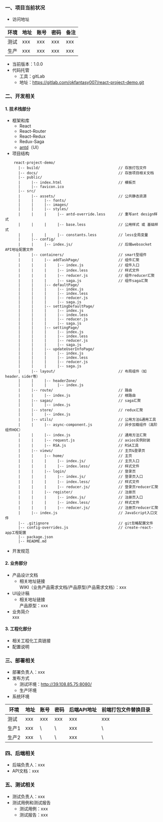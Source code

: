 ### 一、项目当前状况  

- 访问地址  

| 环境 | 地址 | 账号 | 密码 | 备注 |
| ------ | ------ | ------ | ------ | ------ |
| 测试 | xxx | xxx | xxx | xxx |
| 生产 | xxx | xxx | xxx | xxx |  

- 当前版本：1.0.0
- 代码托管  
   - 工具：gitLab
   - 地址：https://gitlab.com/okfantasy007/react-project-demo.git

### 二、开发相关  
#### 1. 技术栈部分  
- 框架和库
    + React
    + React-Router
    + React-Redux
    + Redux-Saga
    + [antd](https://ant.design/docs/react/introduce-cn)（UI）
- 项目结构  

```  
    react-project-demo/
      |-- build/                                    // 存放打包文件
      |-- docs/                                     // 存放项目相关文档
      |-- public/
      |     |-- index.html                          // 模板页
      |     |-- favicon.ico
      |-- src/
      |     |-- assets/                             // 公共静态资源
      |     |     |-- fonts/
      |     |     |-- images/
      |     |     |-- styles/
      |     |     |     |-- antd-override.less      // 重写ant design样式
      |     |     |     |-- base.less               // 公用样式 或 基础样式
      |     |     |     |-- constants.less          // less全局变量
      |     |-- config/                             
      |     |     |-- index.js/                     // 后端websocket API地址配置文件
      |     |-- containers/                         // smart型组件
      |     |     |-- addTaskPage/                  // 组件汇聚
      |     |     |     |-- index.js                // 组件入口
      |     |     |     |-- index.less              // 样式文件
      |     |     |     |-- reducer.js              // 组件reducer汇聚
      |     |     |     |-- saga.js                 // 组件saga汇聚
      |     |     |-- defaultPage/                  
      |     |     |     |-- index.js                
      |     |     |     |-- index.less              
      |     |     |     |-- reducer.js              
      |     |     |     |-- saga.js                 
      |     |     |-- settingDefaultPage/           
      |     |     |     |-- index.js                
      |     |     |     |-- index.less              
      |     |     |     |-- reducer.js              
      |     |     |     |-- saga.js                 
      |     |     |-- settingPage/                  
      |     |     |     |-- index.js                
      |     |     |     |-- index.less              
      |     |     |     |-- reducer.js              
      |     |     |     |-- saga.js                 
      |     |     |-- updateUserInfoPage/           
      |     |     |     |-- index.js                
      |     |     |     |-- index.less              
      |     |     |     |-- reducer.js              
      |     |     |     |-- saga.js                 
      |     |-- layout/                             // 布局组件（如header，sider等）
      |     |     |-- headerZone/                   
      |     |     |     |-- index.js                                   
      |     |-- route/                              // 路由
      |     |     |-- index.js                      // 根路由
      |     |-- sagas/                              // saga汇聚
      |     |     |-- index.js                      
      |     |-- store/                              // redux汇聚
      |     |     |-- index.js
      |     |-- utils/                              // 公用方法&通用工具
      |     |     |-- async-component.js            // 异步加载组件（高阶组件HOC）
      |     |     |-- index.js                      // 通用方法汇聚
      |     |     |-- request.js                    // axios实例封装
      |     |     |-- RSA.js                        // RSA工具
      |     |-- views/                              // 主页&登录页
      |     |     |-- home/                         // 主页    
      |     |     |     |-- index.js/               // 主页入口
      |     |     |     |-- index.less/             // 样式文件
      |     |     |-- login/                        // 登录页
      |     |     |     |-- index.js/               // 登录页入口
      |     |     |     |-- index.less/             // 样式文件
      |     |     |     |-- reducer.js/             // 登录页reducer汇聚
      |     |     |-- register/                     // 注册页
      |     |     |     |-- index.js/               // 注册页入口
      |     |     |     |-- index.less/             // 样式文件
      |     |     |     |-- reducer.js/             // 注册页reducer汇聚           
      |     |-- index.js                            // JavaScript入口文件
      |-- .gitignore                                // git忽略配置文件
      |-- config-overrides.js                       // create-react-app工程配置
      |-- package.json
      |-- README.md
```

- 开发规范  

#### 2. 业务部分  
- 产品设计文档  
   - 相关地址链接   
   WIKI（业务产品需求文档/产品原型/产品需求文档）：xxx   
- UI设计稿  
   - 相关地址链接   
   产品原型：xxx
- 业务简介      
   xxx 

#### 3. 工程化部分  
- 相关工程化工具链接  
- 配置说明  

### 三、部署相关  
- 部署负责人：xxx  
- 发布方式  
   - 测试环境：http://39.108.85.75:8080/  
   - 生产环境
- 系统环境  

| 环境 | 地址 | 账号 | 密码 | 后端API地址 | 前端打包文件替换目录 |
| ------ | ------ | ------ | ------ |  ------ | ------------ |
| 测试 | xxx | xxx | xxx | xxx | xxx |
| 生产1 | xxx | \ | \ | xxx | \ |
| 生产2 | xxx | \ | \ | xxx | \ |

### 四、后端相关  
- 后端负责人：xxx  
- API文档：xxx  

### 五、测试相关  
- 测试负责人：xxx  
- 测试用例和测试报告   
    + 测试用例：xxx
    + 测试报告：xxx
